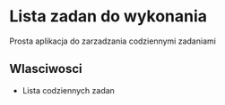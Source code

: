 # Lista zadan do wykonania
Prosta aplikacja do zarzadzania codziennymi zadaniami
## Wlasciwosci
* Lista codziennych zadan